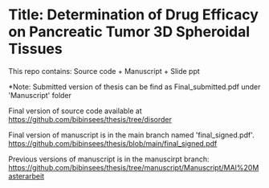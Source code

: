 # Title: Determination of Drug Efficacy on Pancreatic Tumor 3D Spheroidal Tissues
This repo contains: Source code + Manuscript + Slide ppt

*Note: Submitted version of thesis can be find as Final_submitted.pdf under 'Manuscript' folder

Final version of source code available at https://github.com/bibinsees/thesis/tree/disorder

Final version of manuscript is in the main branch named 'final_signed.pdf'. https://github.com/bibinsees/thesis/blob/main/final_signed.pdf

Previous versions of manuscript is in the manuscirpt branch: https://github.com/bibinsees/thesis/tree/manuscript/Manuscript/MAI%20Masterarbeit
 

